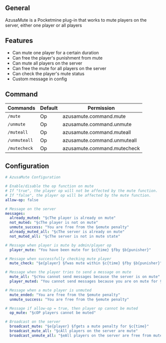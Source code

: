## General
AzusaMute is a Pocketmine plug-in that works to mute players on the server, either one player or all players

## Features
- Can mute one player for a certain duration
- Can free the player's punishment from mute
- Can mute all players on the server
- Can free the mute for all players on the server
- Can check the player's mute status
- Custom message in config

## Command
Commands | Default | Permission
--- | --- | ---
`/mute` | Op | azusamute.command.mute
`/unmute` | Op | azusamute.command.unmute
`/muteall` | Op | azusamute.command.muteall
`/unmuteall` | Op | azusamute.command.unmuteall
`/mutecheck` | Op | azusamute.command.mutecheck


## Configuration
```yaml
# AzusaMute Configuration

# Enable/disable the op function on mute
# If "true", the player op will not be affected by the mute function.
# If "false", the player op will be affected by the mute function.
allow-op: false

# Message on the server
messages:
  already_muted: "§cThe player is already on mute"
  not_muted: "§cThe player is not on mute"
  unmute_success: "You are free from the §emute penalty"
  already_muted_all: "§cThe server is already on mute"
  not_muted_all: "§cThe server is not in mute state"

# Message when player is mute by admin/player op
  player_mute: "You have been mute for §c{time} §fby §b{punisher}"

# Message when successfully checking mute player
  mute_check: "§e{player} §fwas mute within §c{time} §fby §b{punisher}"

# Message when the player tries to send a message on mute
  mute_all: "§cYou cannot send messages because the server is on mute"
  player_muted: "You cannot send messages because you are on mute for §c{time}"

# Message when a mute player is unmuted
  mute_ended: "You are free from the §emute penalty"
  unmute_success: "You are free from the §emute penalty"

# Message if allow-op = true, then player op cannot be muted
  op_mute: "§cOP players cannot be muted"

# Broadcast on the server
  broadcast_mute: "§e{player} §fgets a mute penalty for §c{time}"
  broadcast_mute_all: "§cAll players on the server are mute"
  broadcast_unmute_all: "§eAll players on the server are free from mute"
```
